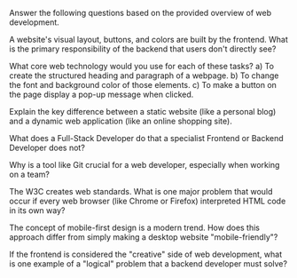 Answer the following questions based on the provided overview of web development.

A website's visual layout, buttons, and colors are built by the frontend. What is the primary responsibility of the backend that users don't directly see?

What core web technology would you use for each of these tasks?
a) To create the structured heading and paragraph of a webpage.
b) To change the font and background color of those elements.
c) To make a button on the page display a pop-up message when clicked.

Explain the key difference between a static website (like a personal blog) and a dynamic web application (like an online shopping site).

What does a Full-Stack Developer do that a specialist Frontend or Backend Developer does not?

Why is a tool like Git crucial for a web developer, especially when working on a team?

The W3C creates web standards. What is one major problem that would occur if every web browser (like Chrome or Firefox) interpreted HTML code in its own way?

The concept of mobile-first design is a modern trend. How does this approach differ from simply making a desktop website "mobile-friendly"?

If the frontend is considered the "creative" side of web development, what is one example of a "logical" problem that a backend developer must solve?
